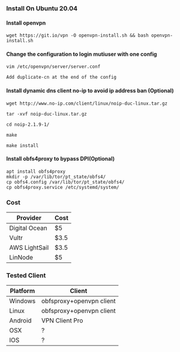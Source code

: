 ### Install On Ubuntu 20.04

#### Install openvpn 

`wget https://git.io/vpn -O openvpn-install.sh && bash openvpn-install.sh`

#### Change the configuration to login mutiuser with one config

```
vim /etc/openvpn/server/server.conf

Add duplicate-cn at the end of the config
```

#### Install dynamic dns client no-ip to avoid ip address ban (Optional)

```
wget http://www.no-ip.com/client/linux/noip-duc-linux.tar.gz

tar -xvf noip-duc-linux.tar.gz

cd noip-2.1.9-1/

make

make install
```

#### Install obfs4proxy to bypass DPI(Optional)

```
apt install obfs4proxy
mkdir -p /var/lib/tor/pt_state/obfs4/
cp obfs4.config /var/lib/tor/pt_state/obfs4/
cp obfs4proxy.service /etc/systemd/system/
```

### Cost

| Provider      | Cost 			|
| -----------   | -----------	|
| Digital Ocean | $5			|
| Vultr			| $3.5			|
| AWS LightSail | $3.5			|
| LinNode		| $5			|

### Tested Client

| Platform		| Client 		|
| ----------	| ----------	|
| Windows 		| obfsproxy+openvpn client|
| Linux 		| obfsproxy+openvpn client|
| Android 		| VPN Client Pro		  |
| OSX			| ?						|
| IOS			| ?						|


